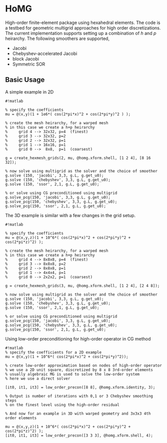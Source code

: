 # HoMG

High-order finite-element package using hexahedral elements. The code is a
testbed for geometric multigrid approaches for high order discretizations. The
current implementation supports setting up a combination of $h$ and $p$
heirarchy. The following smoothers are supported,
 * Jacobi
 * Chebyshev-accelerated Jacobi
 * block Jacobi
 * Symmetric SOR 


## Basic Usage

A simple example in 2D
```
#!matlab

% specify the coefficients
mu = @(x,y)(1 + 1e6*( cos(2*pi*x)^2 + cos(2*pi*y)^2 ) );

% create the mesh heirarchy, for a warped mesh
% in this case we create a h+p heirarchy
%     grid 4 --> 32x32, p=4  (finest)
%     grid 3 --> 32x32, p=2      
%     grid 2 --> 32x32, p=1
%     grid 1 --> 16x16, p=1
%     grid 0 -->  8x8,  p=1  (coarsest)

g = create_hexmesh_grids(2, mu, @homg.xform.shell, [1 2 4], [8 16 32]);

% now solve using multigrid as the solver and the choice of smoother
g.solve (150, 'jacobi', 3,3, g.L, g.get_u0);
g.solve (150, 'chebyshev', 3,3, g.L, g.get_u0);
g.solve (150, 'ssor', 2,1, g.L, g.get_u0);

% or solve using CG preconditioned using multigrid
g.solve_pcg(150, 'jacobi', 3,3, g.L, g.get_u0);
g.solve_pcg(150, 'chebyshev', 3,3, g.L, g.get_u0);
g.solve_pcg(150, 'ssor', 2,1, g.L, g.get_u0);

```
The 3D example is similar with a few changes in the grid setup.

```
#!matlab

% specify the coefficients
mu = @(x,y,z)(1 + 10^6*( cos(2*pi*x)^2 + cos(2*pi*y)^2 + cos(2*pi*z)^2) );

% create the mesh heirarchy, for a warped mesh
% in this case we create a h+p heirarchy
%     grid 4 --> 8x8x8, p=4  (finest)
%     grid 3 --> 8x8x8, p=2      
%     grid 2 --> 8x8x8, p=1
%     grid 1 --> 4x4x4, p=1
%     grid 0 --> 2x2x2, p=1  (coarsest)

g = create_hexmesh_grids(3, mu, @homg.xform.shell, [1 2 4], [2 4 8]);

% now solve using multigrid as the solver and the choice of smoother
g.solve (150, 'jacobi', 3,3, g.L, g.get_u0);
g.solve (150, 'chebyshev', 3,3, g.L, g.get_u0);
g.solve (150, 'ssor', 2,1, g.L, g.get_u0);

% or solve using CG preconditioned using multigrid
g.solve_pcg(150, 'jacobi', 3,3, g.L, g.get_u0);
g.solve_pcg(150, 'chebyshev', 3,3, g.L, g.get_u0);
g.solve_pcg(150, 'ssor', 2,1, g.L, g.get_u0);

```

Using low-order preconditioning for high-order operator in CG method

```
#!matlab
% specify the coefficients for a 2D example
mu = @(x,y)(1 + 10^6*( cos(2*pi*x)^2 + cos(2*pi*y)^2));

% create low-order approximation based on nodes of high-order operator
% we use a 2D unit square, discretized by 8 x 8 3rd-order elements
% usually algebraic MG is used to solve the low-order system
% here we use a direct solver

[it0, it1, it3] = low_order_precon([8 8], @homg.xform.identity, 3);

% Output is number of iterations with 0,1 or 3 Chebyshev smoothing steps
% on the finest level using the high-order residual

% And now for an example in 3D with warped geometry and 3x3x3 4th order elements

mu = @(x,y,z)(1 + 10^6*( cos(2*pi*x)^2 + cos(2*pi*y)^2 + cos(2*pi*z)^2) );
[it0, it1, it3] = low_order_precon([3 3 3], @homg.xform.shell, 4);


```
